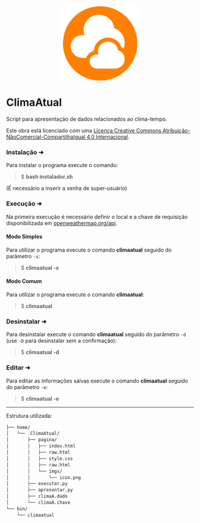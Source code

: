 <div align="center">
    <img  width="200"  src="./pagina/imgs/icon.png">
</div>

# ClimaAtual
Script para apresentação de dados relacionados ao clima-tempo.

<span>Este obra está licenciado com uma <a href="https://creativecommons.org/licenses/by-nc-sa/4.0/">
Licença Creative Commons Atribuição-NãoComercial-CompartilhaIgual 4.0 Internacional</a>.</span>

### Instalação ➜

Para instalar o programa execute o comando:

>$ **bash instalador&#46;sh**

(É necessário a inserir a senha de super-usuário)

### Execução ➜

Na primeira execução é necessário definir o local e a chave de requisição disponibilizada em <a href="https://openweathermap.org/api">openweathermap.org/api</a>.

#### Modo Simples

Para utilizar o programa execute o comando **climaatual** seguido do parâmetro `-s`:

> $ **climaatual -s**

#### Modo Comum

Para utilizar o programa execute o comando **climaatual**:

> $ **climaatual**

### Desinstalar ➜

Para desinstalar execute o comando **climaatual** seguido do parâmetro `-d` (use `-D` para desinstalar sem a confirmação):

> $ **climaatual -d**

### Editar ➜

Para editar as informações salvas execute o comando **climaatual** seguido do parâmetro `-e`:

> $ **climaatual -e**

- - -
Estrutura utilizada:

```markdown
├── home/
│   └── .ClimaAtual/
│	    ├── pagina/
│	    │   ├── index.html
│	    │   ├── raw.html
│	    │   ├── style.css
│	    │   ├── raw.html
│	    │   └── imgs/
│	    │       └── icon.png
│	    ├── executar.py
│	    ├── apresentar.py
│	    ├── climaA.dado
│	    └── climaA.chave
└── bin/
    └── climaatual
```
